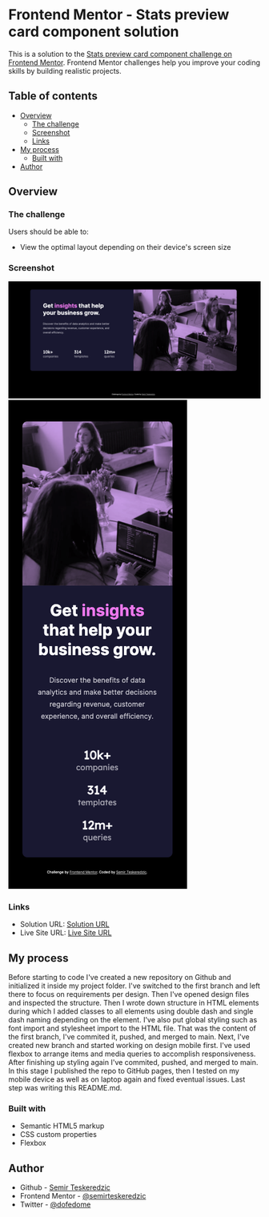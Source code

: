 # Frontend Mentor - Stats preview card component solution

This is a solution to the [Stats preview card component challenge on Frontend Mentor](https://www.frontendmentor.io/challenges/stats-preview-card-component-8JqbgoU62). Frontend Mentor challenges help you improve your coding skills by building realistic projects. 

## Table of contents

- [Overview](#overview)
  - [The challenge](#the-challenge)
  - [Screenshot](#screenshot)
  - [Links](#links)
- [My process](#my-process)
  - [Built with](#built-with)
- [Author](#author)

## Overview

### The challenge

Users should be able to:

- View the optimal layout depending on their device's screen size

### Screenshot

![Screenshot Desktop](./screenshots/screenshot_desktop_f.png)
![Screenshot Mobile](./screenshots/screenshot_mobile_f.png)

### Links

- Solution URL: [Solution URL](https://www.frontendmentor.io/solutions/stats-preview-card-done-in-html-and-css-only-jBKWC4rvq)
- Live Site URL: [Live Site URL](https://semirteskeredzic.github.io/stats-preview-card/)

## My process

Before starting to code I've created a new repository on Github and initialized it inside my project folder. I've switched to the first branch and left there to focus on requirements per design.
Then I've opened design files and inspected the structure. 
Then I wrote down structure in HTML elements during which I added classes to all elements using double dash and single dash naming depending on the element. I've also put global styling such as font import and stylesheet import to the HTML file. That was the content of the first branch, I've commited it, pushed, and merged to main.
Next, I've created new branch and started working on design mobile first. I've used flexbox to arrange items and media queries to accomplish responsiveness. After finishing up styling again I've commited, pushed, and merged to main.
In this stage I published the repo to GitHub pages, then I tested on my mobile device as well as on laptop again and fixed eventual issues. Last step was writing this README.md.

### Built with

- Semantic HTML5 markup
- CSS custom properties
- Flexbox

## Author

- Github - [Semir Teskeredzic](https://github.com/semirteskeredzic)
- Frontend Mentor - [@semirteskeredzic](https://www.frontendmentor.io/profile/semirteskeredzic)
- Twitter - [@dofedome](https://www.twitter.com/dofedome)
